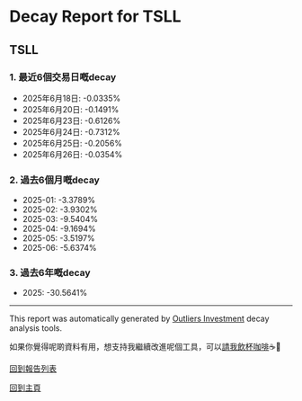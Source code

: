 # Decay Report for TSLL

## TSLL

### 1. 最近6個交易日嘅decay

- 2025年6月18日: -0.0335%
- 2025年6月20日: -0.1491%
- 2025年6月23日: -0.6126%
- 2025年6月24日: -0.7312%
- 2025年6月25日: -0.2056%
- 2025年6月26日: -0.0354%

### 2. 過去6個月嘅decay

- 2025-01: -3.3789%
- 2025-02: -3.9302%
- 2025-03: -9.5404%
- 2025-04: -9.1694%
- 2025-05: -3.5197%
- 2025-06: -5.6374%

### 3. 過去6年嘅decay

- 2025: -30.5641%

------------------------------
This report was automatically generated by [Outliers Investment](https://outliersecon.github.io/Outliers-Investment/) decay analysis tools.

如果你覺得呢啲資料有用，想支持我繼續改進呢個工具，可以[請我飲杯咖啡](https://buymeacoffee.com/outliersecon)☕🙏

[回到報告列表](https://outliersecon.github.io/Outliers-Investment/reports/reports_public)

[回到主頁](https://outliersecon.github.io/Outliers-Investment/)